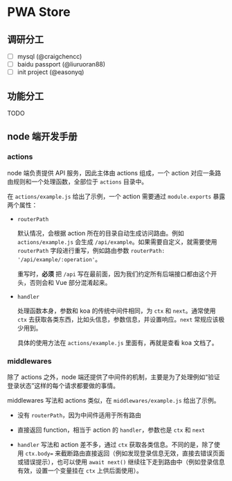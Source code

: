 # PWA Store

## 调研分工

- [ ] mysql (@craigchencc)
- [ ] baidu passport (@liuruoran88)
- [ ] init project (@easonyq)

## 功能分工

TODO

## node 端开发手册

### actions

node 端负责提供 API 服务，因此主体由 actions 组成，一个 action 对应一条路由规则和一个处理函数，全部位于 `actions` 目录中。

在 `actions/example.js` 给出了示例，一个 action 需要通过 `module.exports` 暴露两个属性：

* `routerPath`

    默认情况，会根据 action 所在的目录自动生成访问路由。例如 `actions/example.js` 会生成 `/api/example`。如果需要自定义，就需要使用 `routerPath` 字段进行重写，例如路由参数 `routerPath: '/api/example/:operation'`。

    重写时，**必须** 把 `/api` 写在最前面，因为我们约定所有后端接口都由这个开头，否则会和 Vue 部分混淆起来。

* `handler`

    处理函数本身，参数和 koa 的传统中间件相同，为 `ctx` 和 `next`。通常使用 `ctx` 去获取各类东西，比如头信息，参数信息，并设置响应。`next` 常规应该极少用到。

    具体的使用方法在 `actions/example.js` 里面有，再就是查看 koa 文档了。

### middlewares

除了 actions 之外，node 端还提供了中间件的机制，主要是为了处理例如“验证登录状态”这样的每个请求都要做的事情。

middlewares 写法和 actions 类似，在 `middlewares/example.js` 给出了示例。

* 没有 `routerPath`，因为中间件适用于所有路由

* 直接返回 function，相当于 action 的 `handler`，参数也是 `ctx` 和 `next`

* `handler` 写法和 action 差不多，通过 `ctx` 获取各类信息。不同的是，除了使用 `ctx.body=` 来截断路由直接返回（例如发现登录信息无效，直接去错误页面或错误提示），也可以使用 `await next()` 继续往下走到路由中（例如登录信息有效，设置一个变量挂在 `ctx` 上供后面使用）。
